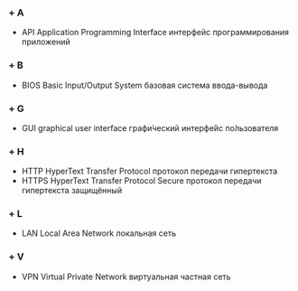 ### + A ###
- API  Application Programming Interface  интерфейс программирования приложений
### + B ###
- BIOS  Basic Input/Output System  базовая система ввода-вывода
### + G ###
- GUI  graphical user interface  графи́ческий интерфе́йс по́льзователя
### + H ###
- HTTP   HyperText Transfer Protocol   протокол передачи гипертекста
- HTTPS   HyperText Transfer Protocol Secure  протокол передачи гипертекста защищённый
### + L ###
- LAN  Local Area Network   локальная сеть
### + V ###
- VPN  Virtual Private Network  виртуальная частная сеть
